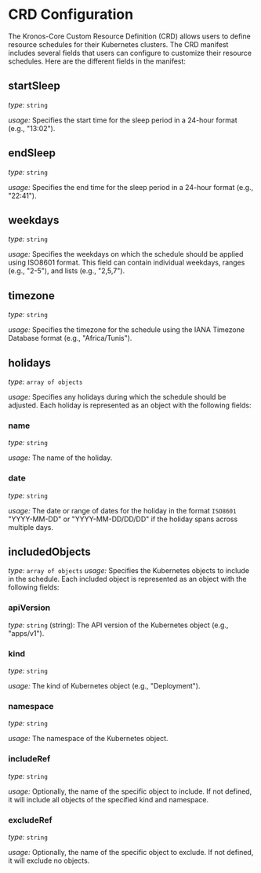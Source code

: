 # CRD Configuration

The Kronos-Core Custom Resource Definition (CRD) allows users to define resource schedules for their Kubernetes clusters. The CRD manifest includes several fields that users can configure to customize their resource schedules. Here are the different fields in the manifest:

## startSleep
_type:_ `string` 

_usage:_ Specifies the start time for the sleep period in a 24-hour format (e.g., "13:02").

## endSleep
_type:_ `string` 

_usage:_ Specifies the end time for the sleep period in a 24-hour format (e.g., "22:41").
## weekdays
_type:_ `string` 

_usage:_ Specifies the weekdays on which the schedule should be applied using ISO8601 format. This field can contain individual weekdays, ranges (e.g., "2-5"), and lists (e.g., "2,5,7").

## timezone
_type:_ `string` 

_usage:_ Specifies the timezone for the schedule using the IANA Timezone Database format (e.g., "Africa/Tunis").

## holidays
_type:_ `array of objects` 

_usage:_ Specifies any holidays during which the schedule should be adjusted. Each holiday is represented as an object with the following fields:
### name
 _type:_ `string` 

_usage:_ The name of the holiday.
### date 
 _type:_ `string`

_usage:_ The date or range of dates for the holiday in the format `ISO8601` "YYYY-MM-DD" or "YYYY-MM-DD/DD/DD" if the holiday spans across multiple days.

## includedObjects 
_type:_ `array of objects` 
_usage:_ Specifies the Kubernetes objects to include in the schedule. Each included object is represented as an object with the following fields:

### apiVersion 
 _type:_ `string`
(string): The API version of the Kubernetes object (e.g., "apps/v1").
### kind 
 _type:_ `string`

_usage:_ The kind of Kubernetes object (e.g., "Deployment").
### namespace 
 _type:_ `string`

_usage:_ The namespace of the Kubernetes object.
### includeRef 
 _type:_ `string`

_usage:_ Optionally, the name of the specific object to include. If not defined, it will include all objects of the specified kind and namespace.
### excludeRef 
 _type:_ `string`

_usage:_ Optionally, the name of the specific object to exclude. If not defined, it will exclude no objects.
